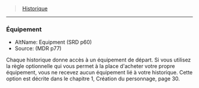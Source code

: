 ﻿---
!GenericItem
Id: backgrounds_hd.md#Équipement
ParentLink: backgrounds_hd.md#historique
Name: Équipement
ParentName: Historique
NameLevel: 3
AltName: Equipment (SRD p60)
Source: (MDR p77)
Attributes: {}
---
> [Historique](hd_backgrounds.md)

---

### Équipement

- AltName: Equipment (SRD p60)
- Source: (MDR p77)

Chaque historique donne accès à un équipement de départ. Si vous utilisez la règle optionnelle qui vous permet à la place d'acheter votre propre équipement, vous ne recevez aucun équipement lié à votre historique. Cette option est décrite dans le chapitre 1, Création du personnage, page 30.

